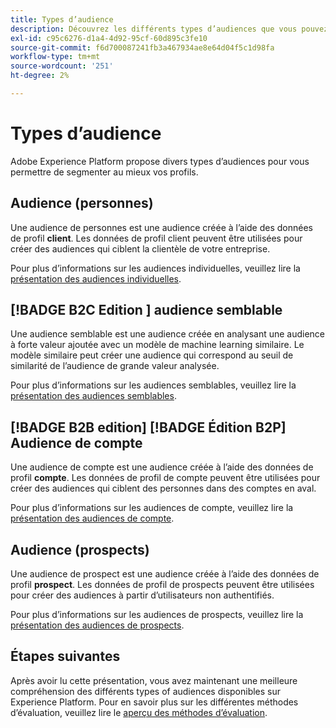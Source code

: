 ```yaml
---
title: Types d’audience
description: Découvrez les différents types d’audiences que vous pouvez créer sur Adobe Experience Platform.
exl-id: c95c6276-d1a4-4d92-95cf-60d895c3fe10
source-git-commit: f6d700087241fb3a467934ae8e64d04f5c1d98fa
workflow-type: tm+mt
source-wordcount: '251'
ht-degree: 2%

---
```


# Types d’audience

Adobe Experience Platform propose divers types d’audiences pour vous permettre de segmenter au mieux vos profils.

## Audience (personnes)

Une audience de personnes est une audience créée à l’aide des données de profil **client**. Les données de profil client peuvent être utilisées pour créer des audiences qui ciblent la clientèle de votre entreprise.

Pour plus d’informations sur les audiences individuelles, veuillez lire la [présentation des audiences individuelles](./people-audiences.md).

## [!BADGE B2C Edition &#x200B;] audience semblable

Une audience semblable est une audience créée en analysant une audience à forte valeur ajoutée avec un modèle de machine learning similaire. Le modèle similaire peut créer une audience qui correspond au seuil de similarité de l’audience de grande valeur analysée.

Pour plus d’informations sur les audiences semblables, veuillez lire la [présentation des audiences semblables](./lookalike-audiences.md).

## [!BADGE B2B edition] [!BADGE Édition B2P] Audience de compte

Une audience de compte est une audience créée à l’aide des données de profil **compte**. Les données de profil de compte peuvent être utilisées pour créer des audiences qui ciblent des personnes dans des comptes en aval.

Pour plus d’informations sur les audiences de compte, veuillez lire la [présentation des audiences de compte](./account-audiences.md).

## Audience (prospects)

Une audience de prospect est une audience créée à l’aide des données de profil **prospect**. Les données de profil de prospects peuvent être utilisées pour créer des audiences à partir d’utilisateurs non authentifiés.

Pour plus d’informations sur les audiences de prospects, veuillez lire la [présentation des audiences de prospects](./prospect-audiences.md).

## Étapes suivantes

Après avoir lu cette présentation, vous avez maintenant une meilleure compréhension des différents types of audiences disponibles sur Experience Platform. Pour en savoir plus sur les différentes méthodes d’évaluation, veuillez lire le [aperçu des méthodes d’évaluation](../methods/overview.md).

